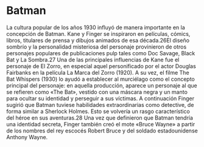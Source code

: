 # Batman

La cultura popular de los años 1930 influyó de manera importante en la concepción de Batman. Kane y Finger se inspiraron 
en películas, cómics, libros, titulares de prensa y dibujos animados de esa década.26​ El diseño sombrío y la personalidad 
misteriosa del personaje provinieron de otros personajes populares de publicaciones pulp tales como Doc Savage, Black Bat 
y La Sombra.27​ Una de las principales influencias de Kane fue el personaje de El Zorro, en especial aquel personificado por 
el actor Douglas Fairbanks en la película La Marca del Zorro (1920). A su vez, el filme The Bat Whispers (1930) lo ayudó a 
establecer al murciélago como el concepto principal del personaje: en aquella producción, aparece un personaje al que se 
refieren como «The Bat», vestido con una máscara negra y un manto para ocultar su identidad y perseguir a sus víctimas. 
  A continuación Finger sugirió que Batman tuviese habilidades extraordinarias como detective, de forma similar a 
Sherlock Holmes. Esto se volvería un rasgo característico del héroe en sus aventuras.28​ Una vez que definieron que Batman tendría una identidad secreta, Finger también creó el mote «Bruce Wayne» a partir de los nombres del rey escocés Robert Bruce y del soldado estadounidense Anthony Wayne.
